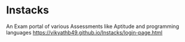 # Instacks
An Exam portal of various Assessments like Aptitude and programming languages
https://vikyathb49.github.io/Instacks/login-page.html
